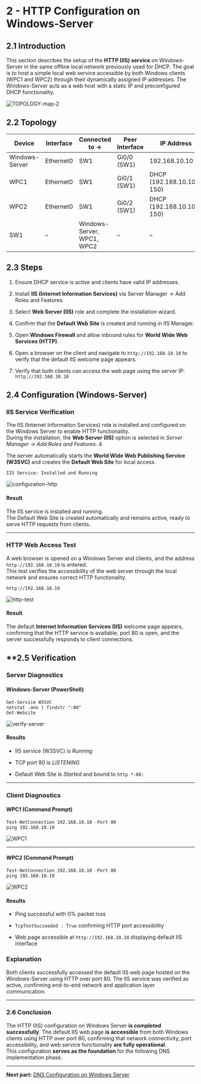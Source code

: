 
# 2 - **HTTP Configuration on Windows-Server**

## **2.1 Introduction**  

This section describes the setup of the **HTTP (IIS) service** on Windows-Server in the same offline local network previously used for DHCP. The goal is to host a simple local web service accessible by both Windows clients (WPC1 and WPC2) through their dynamically assigned IP addresses. The Windows-Server acts as a web host with a static IP and preconfigured DHCP functionality.

![TOPOLOGY-map-2](images/Pasted%20image%2020251014215842.png)

## **2.2 Topology**

| Device         | Interface | Connected to →             | Peer Interface | IP Address                | Subnet Mask   |
| -------------- | --------- | -------------------------- | -------------- | ------------------------- | ------------- |
| Windows-Server | Ethernet0 | SW1                        | Gi0/0 (SW1)    | 192.168.10.10             | 255.255.255.0 |
| WPC1           | Ethernet0 | SW1                        | Gi0/1 (SW1)    | DHCP (192.168.10.100–150) | 255.255.255.0 |
| WPC2<br>       | Ethernet0 | SW1                        | Gi0/2 (SW1)    | DHCP (192.168.10.100–150) | 255.255.255.0 |
| SW1            | –         | Windows-Server, WPC1, WPC2 | –              | –                         | –             |




## **2.3 Steps**

1. Ensure DHCP service is active and clients have valid IP addresses.
    
2. Install **IIS (Internet Information Services)** via Server Manager → Add Roles and Features.
    
3. Select **Web Server (IIS)** role and complete the installation wizard.
    
4. Confirm that the **Default Web Site** is created and running in IIS Manager.
    
5. Open **Windows Firewall** and allow inbound rules for **World Wide Web Services (HTTP)**.
    
6. Open a browser on the client and navigate to `http://192.168.10.10` to verify that the default IIS welcome page appears.
    
7. Verify that both clients can access the web page using the server IP:  
    `http://192.168.10.10`
    



## **2.4 Configuration (Windows-Server)**

### **IIS Service Verification**

The IIS (Internet Information Services) role is installed and configured on the Windows Server to enable HTTP functionality.  
During the installation, the **Web Server (IIS)** option is selected in _Server Manager → Add Roles and Features_.  4

The server automatically starts the **World Wide Web Publishing Service (W3SVC)** and creates the **Default Web Site** for local access.



```
IIS Service: Installed and Running  
```
![configuration-http](images/Pasted%20image%2020251014204238.png)

#### **Result**

The IIS service is installed and running.  
The Default Web Site is created automatically and remains active, ready to serve HTTP requests from clients.

---

### **HTTP Web Access Test**

A web browser is opened on a Windows Server and clients, and the address `http://192.168.10.10` is entered.  
This test verifies the accessibility of the web server through the local network and ensures correct HTTP functionality.


```
http://192.168.10.10
```
![http-test](images/Pasted%20image%2020251014210527.png)

#### **Result** 

The default **Internet Information Services (IIS)** welcome page appears, confirming that the HTTP service is available, port 80 is open, and the server successfully responds to client connections.


## **2.5 Verification

### **Server Diagnostics**

#### Windows-Server (PowerShell)

```
Get-Service W3SVC
netstat -ano | findstr ":80"
Get-Website

```
![verify-server](images/Pasted%20image%2020251014211226.png)


#### **Results**

- IIS service (W3SVC) is _Running_
    
- TCP port 80 is _LISTENING_
    
- Default Web Site is _Started_ and bound to `http *:80:`

---

### **Client Diagnostics**

#### WPC1 (Command Prompt)

```
Test-NetConnection 192.168.10.10 -Port 80
ping 192.168.10.10
```
![WPC1](images/Pasted%20image%2020251014212250.png)


---

#### WPC2 (Command Prompt)

```
Test-NetConnection 192.168.10.10 -Port 80
ping 192.168.10.10
```
![WPC2](images/Pasted%20image%2020251014212526.png)


#### **Results**

- Ping successful with 0% packet loss
    
- `TcpTestSucceeded : True` confirming HTTP port accessibility
    
- Web page accessible at `http://192.168.10.10` displaying default IIS interface

### **Explanation**  

Both clients successfully accessed the default IIS web page hosted on the Windows-Server using HTTP over port 80. The IIS service was verified as active, confirming end-to-end network and application layer communication.


---


### 2.6 Conclusion

The HTTP (IIS) configuration on Windows Server **is completed successfully**.
The default IIS web page **is accessible** from both Windows clients using HTTP over port 80, confirming that network connectivity, port accessibility, and web service functionality **are fully operational**.  
This configuration **serves as the foundation** for the following DNS implementation phase.


---

**Next part:** [DNS Configuration on Windows Server](03-DNS-configuration-on-windows-server.md)
